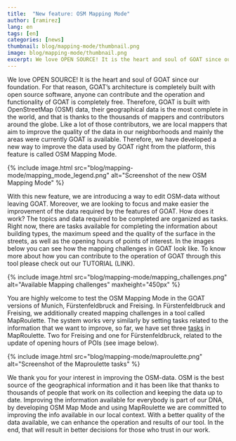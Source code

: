 ```yaml
---
title:  "New feature: OSM Mapping Mode"
author: [ramirez]
lang: en
tags: [en]
categories: [news]
thumbnail: blog/mapping-mode/thumbnail.png
image: blog/mapping-mode/thumbnail.png
excerpt: We love OPEN SOURCE! It is the heart and soul of GOAT since our foundation. Driven by this enthusiasm, we have created a new feature in GOAT that provides mapping challenges, encouraging users to participate in the OSM project and fill the data gaps.
---
```

We love OPEN SOURCE! It is the heart and soul of GOAT since our foundation. For that reason, GOAT’s architecture is completely built with open source software, anyone can contribute and the operation and functionality of GOAT is completely free. Therefore, GOAT is built with OpenStreetMap (OSM) data, their geographical data is the most complete in the world, and that is thanks to the thousands of mappers and contributors around the globe. Like a lot of those contributors, we are local mappers that aim to improve the quality of the data in our neighborhoods and mainly the areas were currently GOAT is available. Therefore, we have developed a new way to improve the data used by GOAT right from the platform, this feature is called OSM Mapping Mode. 

{% include image.html src="blog/mapping-mode/mapping_mode_legend.png" alt="Screenshot of the new OSM Mapping Mode" %}

With this new feature, we are introducing a way to edit OSM-data without leaving GOAT. Moreover, we are looking to focus and make easier the improvement of the data required by the features of GOAT. How does it work? The topics and data required to be completed are organized as tasks. Right now, there are tasks available for completing the information about building types, the maximum speed and the quality of the surface in the streets, as well as the opening hours of points of interest. In the images below you can see how the mapping challenges in GOAT look like. To know more about how you can contribute to the operation of GOAT through this tool please check out our TUTORIAL (LINK).

{% include image.html src="blog/mapping-mode/mapping_challenges.png" alt="Available Mapping challenges" maxheight="450px" %}

You are highly welcome to test the OSM Mapping Mode in the GOAT versions of Munich, Fürstenfeldbruck and Freising. In Fürstenfeldbruck and Freising, we additionally created mapping challenges in a tool called MapRoulette. The system works very similarly by setting tasks related to the information that we want to improve, so far, we have set three [tasks](https://maproulette.org/browse/challenges?project=GOAT) in MapRoulette. Two for Freising and one for Fürstenfeldbruck, related to the update of opening hours of POIs (see image below). 

{% include image.html src="blog/mapping-mode/maproulette.png" alt="Screenshot of the Maproulette tasks" %}

We thank you for your interest in improving the OSM-data. OSM is the best source of the geographical information and it has been like that thanks to thousands of people that work on its collection and keeping the data up to date. Improving the information available for everybody is part of our DNA, by developing OSM Map Mode and using MapRoulette we are committed to improving the info available in our local context. With a better quality of the data available, we can enhance the operation and results of our tool. In the end, that will result in better decisions for those who trust in our work.